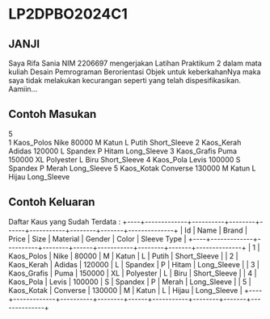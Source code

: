 # LP2DPBO2024C1

## JANJI
Saya Rifa Sania NIM 2206697 mengerjakan Latihan Praktikum 2 dalam mata kuliah Desain Pemrograman Berorientasi Objek
untuk keberkahanNya maka saya tidak melakukan kecurangan seperti yang telah dispesifikasikan. Aamiin...

## Contoh Masukan
5 <br/>
1 Kaos_Polos Nike 80000 M Katun L Putih Short_Sleeve
2 Kaos_Kerah Adidas 120000 L Spandex P Hitam Long_Sleeve
3 Kaos_Grafis Puma 150000 XL Polyester L Biru Short_Sleeve
4 Kaos_Pola Levis 100000 S Spandex P Merah Long_Sleeve
5 Kaos_Kotak Converse 130000 M Katun L Hijau Long_Sleeve

## Contoh Keluaran
Daftar Kaus yang Sudah Terdata :
+----+-------------+----------+--------+------+-----------+--------+-------+--------------+
| Id | Name        | Brand    | Price  | Size | Material  | Gender | Color | Sleeve Type  |
+----+-------------+----------+--------+------+-----------+--------+-------+--------------+
| 1  | Kaos_Polos  | Nike     | 80000  | M    | Katun     | L      | Putih | Short_Sleeve |
| 2  | Kaos_Kerah  | Adidas   | 120000 | L    | Spandex   | P      | Hitam | Long_Sleeve  |
| 3  | Kaos_Grafis | Puma     | 150000 | XL   | Polyester | L      | Biru  | Short_Sleeve |
| 4  | Kaos_Pola   | Levis    | 100000 | S    | Spandex   | P      | Merah | Long_Sleeve  |
| 5  | Kaos_Kotak  | Converse | 130000 | M    | Katun     | L      | Hijau | Long_Sleeve  |
+----+-------------+----------+--------+------+-----------+--------+-------+--------------+

